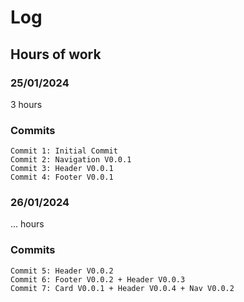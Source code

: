 # Log
## Hours of work
### 25/01/2024
3 hours
### Commits
```
Commit 1: Initial Commit
Commit 2: Navigation V0.0.1
Commit 3: Header V0.0.1
Commit 4: Footer V0.0.1
```
### 26/01/2024
... hours
### Commits
```
Commit 5: Header V0.0.2
Commit 6: Footer V0.0.2 + Header V0.0.3
Commit 7: Card V0.0.1 + Header V0.0.4 + Nav V0.0.2
```